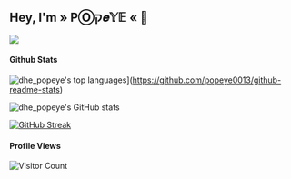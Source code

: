 

## **Hey, I'm » PⓄק𝒆𝕐𝔼 «** 👋

![](https://github.com/popeye0013/popeye0013/blob/main/banner.png)




#### Github Stats

![dhe_popeye's top languages](https://github-readme-stats.vercel.app/api/top-langs/?username=popeye0013&theme=blue-green)](https://github.com/popeye0013/github-readme-stats)

![dhe_popeye's GitHub stats](https://github-readme-stats.vercel.app/api?username=popeye0013&show_icons=true&theme=blue-green)

[![GitHub Streak](https://github-readme-streak-stats.herokuapp.com/?user=popeye0013&theme=blue-green)](https://git.io/streak-stats)

#### Profile Views
  
![Visitor Count](https://profile-counter.glitch.me/{popeye0013}/count.svg) 
